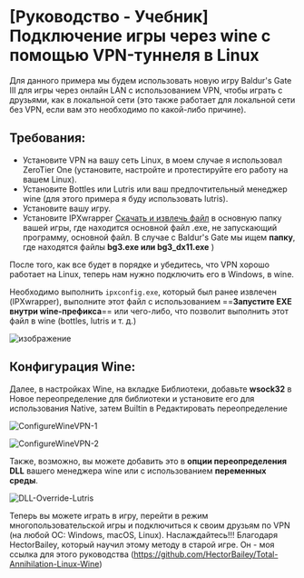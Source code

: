 # [Руководство - Учебник] Подключение игры через wine с помощью VPN-туннеля в Linux

Для данного примера мы будем использовать новую игру Baldur's Gate III для игры через онлайн LAN с использованием VPN, чтобы играть с друзьями, как в локальной сети (это также работает для локальной сети без VPN, если вам это необходимо по какой-либо причине).

## Требования:

- Установите VPN на вашу сеть Linux, в моем случае я использовал ZeroTier One (установите, настройте и протестируйте его работу на вашем Linux).
- Установите Bottles или Lutris или ваш предпочтительный менеджер wine (для этого примера я буду использовать lutris).
- Установите вашу игру.
- Установите IPXwrapper [Скачать и извлечь файл](https://www.solemnwarning.net/ipxwrapper/ipxwrapper-0.6.1.zip) в основную папку вашей игры, где находится основной файл .exe, не запускающий программу, основной файл. В случае с Baldur's Gate мы ищем **папку**, где находятся файлы **bg3.exe или bg3_dx11.exe** )

После того, как все будет в порядке и убедитесь, что VPN хорошо работает на Linux, теперь нам нужно подключить его в Windows, в wine.

Необходимо выполнить `ipxconfig.exe`, который был ранее извлечен (IPXwrapper), выполните этот файл с использованием ==**Запустите EXE внутри wine-префикса**== или чего-либо, что позволит выполнить этот файл в wine (bottles, lutris и т. д.)

![изображение](https://github.com/Milor123/Lutris-ZeroTier-Or-VPN/assets/14153649/d5f47b96-f240-44f1-9063-5e1745a175d7)

## Конфигурация Wine:

Далее, в настройках Wine, на вкладке Библиотеки, добавьте **wsock32** в Новое переопределение для библиотеки и установите его для использования Native, затем Builtin в Редактировать переопределение

![ConfigureWineVPN-1](https://github.com/Milor123/Lutris-ZeroTier-Or-VPN/assets/14153649/0f088875-e652-41eb-9a35-d3fac3bcec35)

![ConfigureWineVPN-2](https://github.com/Milor123/Lutris-ZeroTier-Or-VPN/assets/14153649/0b39af83-37e8-4b2b-ad14-7ab2be9d33ad)

Также, возможно, вы можете добавить это в **опции переопределения DLL** вашего менеджера wine или с использованием **переменных среды**.

![DLL-Override-Lutris](https://github.com/Milor123/Lutris-ZeroTier-Or-VPN/assets/14153649/b82206c6-542c-42cb-9ae9-2b620b9937a8)

Теперь вы можете играть в игру, перейти в режим многопользовательской игры и подключиться к своим друзьям по VPN (на любой ОС: Windows, macOS, Linux).
Наслаждайтесь!!! Благодаря HectorBailey, который научил этому методу в старой игре. Он - моя ссылка для этого руководства (https://github.com/HectorBailey/Total-Annihilation-Linux-Wine)

